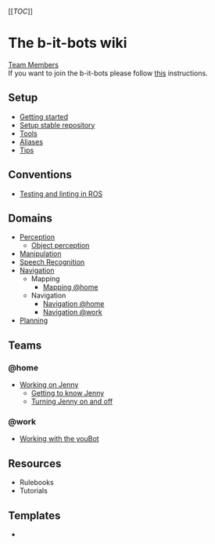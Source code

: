 [[_TOC_]]

# The b-it-bots wiki

[Team Members](members)  
If you want to join the b-it-bots please follow [this](joining) instructions.

## Setup
- [Getting started](setup/getting-started)
- [Setup stable repository](setup/setup-stable)
- [Tools](setup/tools)
- [Aliases](setup/aliases)
- [Tips](setup/tips)

## Conventions
- [Testing and linting in ROS](conventions/testing)

## Domains
- [Perception](/domains/perception/perception)
  - [Object perception](/domains/perception/object-perception.md)
- [Manipulation](/domains/manipulation/manipulation)
- [Speech Recognition](/domains/speech/speech)
- [Navigation](/domains/navigation/navigation)
  - Mapping
    - [Mapping @home](/domains/navigation/mapping-athome)
  - Navigation
    - [Navigation @home](/domains/navigation/navigation-athome)
    - [Navigation @work](/domains/navigation/navigation-atwork)
- [Planning](domains/planning/planning)

## Teams
### @home
* [Working on Jenny](/athome/jenny/working-on-jenny)
  * [Getting to know Jenny](/athome/jenny/getting-to-know-jennys)
  * [Turning Jenny on and off](/athome/jenny/turning-jenny-on-and-off)

### @work
* [Working with the youBot]()

## Resources
* Rulebooks
* Tutorials

## Templates
* 
